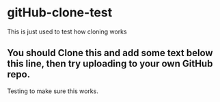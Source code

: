 # gitHub-clone-test
This is just used to test how cloning works

## You should Clone this and add some text below this line, then try uploading to your own GitHub repo.
Testing to make sure this works.
